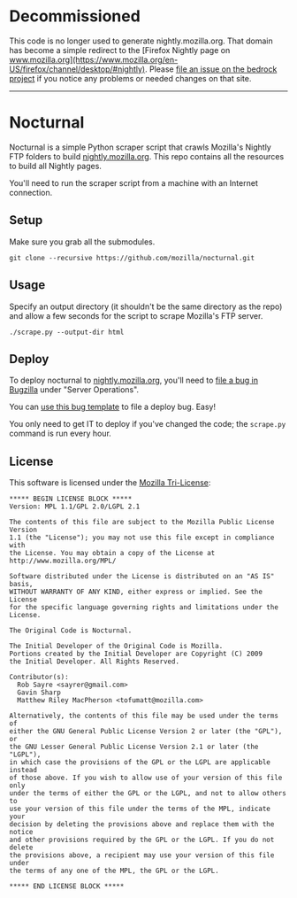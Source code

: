 # Decommissioned #

This code is no longer used to generate nightly.mozilla.org. That domain has become a simple redirect to the [Firefox Nightly page on www.mozilla.org](https://www.mozilla.org/en-US/firefox/channel/desktop/#nightly). Please [file an issue on the bedrock project](https://github.com/mozilla/bedrock/issues/new) if you notice any problems or needed changes on that site.

---

# Nocturnal #

Nocturnal is a simple Python scraper script that crawls Mozilla's Nightly
FTP folders to build [nightly.mozilla.org][nightly].
This repo contains all the resources to build all Nightly pages.

You'll need to run the scraper script from a machine with an Internet
connection.

## Setup ##

Make sure you grab all the submodules.

    git clone --recursive https://github.com/mozilla/nocturnal.git

## Usage ##

Specify an output directory (it shouldn't be the same directory as the
repo) and allow a few seconds for the script to scrape Mozilla's FTP
server.

    ./scrape.py --output-dir html

## Deploy ##

To deploy nocturnal to [nightly.mozilla.org][nightly], you'll need to
[file a bug in Bugzilla][bug template] under "Server Operations".

You can [use this bug template][bug template] to file a deploy bug. Easy!

You only need to get IT to deploy if you've changed the code; the
`scrape.py` command is run every hour.

[bug template]: https://bugzilla.mozilla.org/enter_bug.cgi?assigned_to=server-ops-webops%40mozilla-org.bugs&bug_file_loc=http%3A%2F%2F&bug_ignored=0&bug_severity=normal&bug_status=NEW&cf_fx_iteration=---&cf_fx_points=---&comment=Howdy%20friendly%20server%20admins%21%0D%0A%0D%0AWe%27ve%20updated%20nightly.mozilla.org%27s%20git%20repo%2C%20so%20please%20pull%20the%20latest%20version%20from%20the%20git%20repo%20and%20run%20the%20deploy%20script%20to%20update%20the%20site.%20Cheers%21&component=WebOps%3A%20Other&contenttypemethod=autodetect&contenttypeselection=text%2Fplain&flag_type-4=X&flag_type-481=X&flag_type-607=X&flag_type-674=X&flag_type-791=X&flag_type-800=X&flag_type-811=X&form_name=enter_bug&maketemplate=Remember%20values%20as%20bookmarkable%20template&op_sys=Unspecified&priority=--&product=Infrastructure%20%26%20Operations&qa_contact=smani%40mozilla.com&rep_platform=Unspecified&short_desc=Push%20new%20version%20of%20nightly.mozilla.org&target_milestone=---&version=other
[nightly]: https://nightly.mozilla.org/

License
-------
This software is licensed under the [Mozilla Tri-License][MPL]:

    ***** BEGIN LICENSE BLOCK *****
    Version: MPL 1.1/GPL 2.0/LGPL 2.1

    The contents of this file are subject to the Mozilla Public License Version
    1.1 (the "License"); you may not use this file except in compliance with
    the License. You may obtain a copy of the License at
    http://www.mozilla.org/MPL/

    Software distributed under the License is distributed on an "AS IS" basis,
    WITHOUT WARRANTY OF ANY KIND, either express or implied. See the License
    for the specific language governing rights and limitations under the
    License.

    The Original Code is Nocturnal.

    The Initial Developer of the Original Code is Mozilla.
    Portions created by the Initial Developer are Copyright (C) 2009
    the Initial Developer. All Rights Reserved.

    Contributor(s):
      Rob Sayre <sayrer@gmail.com>
      Gavin Sharp
      Matthew Riley MacPherson <tofumatt@mozilla.com>

    Alternatively, the contents of this file may be used under the terms of
    either the GNU General Public License Version 2 or later (the "GPL"), or
    the GNU Lesser General Public License Version 2.1 or later (the "LGPL"),
    in which case the provisions of the GPL or the LGPL are applicable instead
    of those above. If you wish to allow use of your version of this file only
    under the terms of either the GPL or the LGPL, and not to allow others to
    use your version of this file under the terms of the MPL, indicate your
    decision by deleting the provisions above and replace them with the notice
    and other provisions required by the GPL or the LGPL. If you do not delete
    the provisions above, a recipient may use your version of this file under
    the terms of any one of the MPL, the GPL or the LGPL.

    ***** END LICENSE BLOCK *****

[MPL]: http://www.mozilla.org/MPL/
